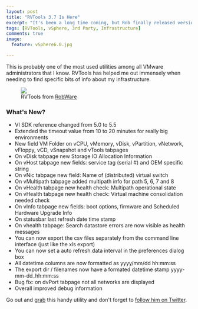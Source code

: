 ```yaml
---
layout: post
title: "RVTools 3.7 Is Here"
excerpt: "It's been a long time coming, but Rob finally released version 3.7 of the incredible RVTools."
tags: [RVTools, vSphere, 3rd Party, Infrastructure]
comments: true
image:
  feature: vSphere6.0.jpg

---
```


This is probably one of the most used utilities among all VMware administrators that I know. RVTools has helped me out immensely when needing to find specific bits of info about my infrastructure.

<figure>
	<img src="http://robware.net/images/stories/rvtools30/rvtools.jpg">
	<figcaption>RVTools from <a href="http://robware.net/">RobWare</a></figcaption>
</figure>

### What's New?

- VI SDK reference changed from 5.0 to 5.5
- Extended the timeout value from 10 to 20 minutes for really big environments
- New field VM Folder on vCPU, vMemory, vDisk, vPartition, vNetwork, vFloppy, vCD, vSnapshot and vTools tabpages
- On vDisk tabpage new Storage IO Allocation Information
- On vHost tabpage new fields: service tag (serial #) and OEM specific string
- On vNic tabpage new field: Name of (distributed) virtual switch
- On vMultipath tabpage added multipath info for path 5, 6, 7 and 8
- On vHealth tabpage new health check: Multipath operational state
- On vHealth tabpage new health check: Virtual machine consolidation needed check
- On vInfo tabpage new fields: boot options, firmware and Scheduled Hardware Upgrade Info
- On statusbar last refresh date time stamp
- On vhealth tabpage: Search datastore errors are now visible as health messages
- You can now export the csv files separately from the command line interface (just like the xls export)
- You can now set a auto refresh data interval in the preferences dialog box
- All datetime columns are now formatted as yyyy/mm/dd hh:mm:ss
- The export dir / filenames now have a formated datetime stamp yyyy-mm-dd_hh:mm:ss
- Bug fix: on dvPort tabpage not all networks are displayed
- Overall improved debug information

Go out and [grab](http://robware.net/) this handy utility and don't forget to [follow him on Twitter](http://twitter.com/rvtools).
